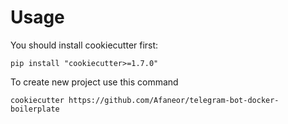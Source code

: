 # Usage
You should install cookiecutter first:

`pip install "cookiecutter>=1.7.0"`

To create new project use this command

`cookiecutter https://github.com/Afaneor/telegram-bot-docker-boilerplate
`